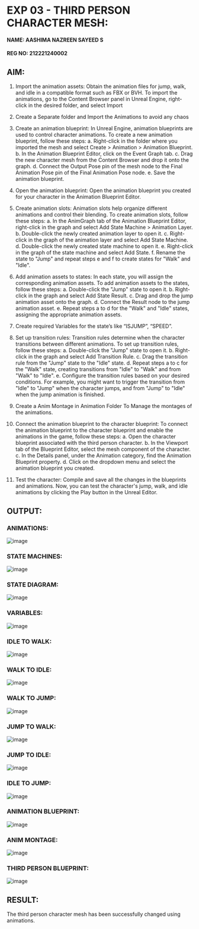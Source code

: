 # EXP 03 - THIRD PERSON CHARACTER MESH:

#### NAME: AASHIMA NAZREEN SAYEED S
#### REG NO: 212221240002 

## AIM:

1. Import the animation assets: Obtain the animation files for jump, walk, and idle in a compatible format such as FBX or BVH. To import the animations, go to the Content Browser panel in Unreal Engine, right-click in the desired folder, and select Import 

2. Create a Separate folder and Import the Animations to avoid any chaos 

3. Create an animation blueprint: In Unreal Engine, animation blueprints are used to control character animations. To create a new animation blueprint, follow these steps: 
    a. Right-click in the folder where you imported the mesh and select Create > Animation > Animation Blueprint. 
    b. In the Animation Blueprint Editor, click on the Event Graph tab. 
    c. Drag the new character mesh from the Content Browser and drop it onto the graph. 
    d. Connect the Output Pose pin of the mesh node to the Final Animation Pose pin of the Final Animation Pose node. 
    e. Save the animation blueprint. 
    
4. Open the animation blueprint: Open the animation blueprint you created for your character in the Animation Blueprint Editor. 

5. Create animation slots: Animation slots help organize different animations and control their blending. To create animation slots, follow these steps: 
    a. In the AnimGraph tab of the Animation Blueprint Editor, right-click in the graph and select Add State Machine > Animation Layer. 
    b. Double-click the newly created animation layer to open it. 
    c. Right-click in the graph of the animation layer and select Add State Machine. d. Double-click the newly created state machine to open it. 
    e. Right-click in the graph of the state machine and select Add State. 
    f. Rename the state to "Jump" and repeat steps e and f to create states for "Walk" and "Idle".
    
6. Add animation assets to states: In each state, you will assign the corresponding animation assets. To add animation assets to the states, follow these steps: a. Double-click the "Jump" state to open it. b. Right-click in the graph and select Add 
State Result. c. Drag and drop the jump animation asset onto the graph. d. Connect the Result node to the jump animation asset. e. Repeat steps a to d for the "Walk" and "Idle" states, assigning the appropriate animation assets. 

7. Create required Variables for the state’s like “ISJUMP”, “SPEED”. 

8. Set up transition rules: Transition rules determine when the character transitions between different animations. To set up transition rules, follow these steps: 
    a. Double-click the "Jump" state to open it. 
    b. Right-click in the graph and select Add Transition Rule. 
    c. Drag the transition rule from the "Jump" state to the "Idle" state. 
    d. Repeat steps a to c for the "Walk" state, creating transitions from "Idle" to "Walk" and from "Walk" to "Idle". 
    e. Configure the transition rules based on your desired conditions. For example, you might want to trigger the transition from "Idle" to "Jump" when the character jumps, and from "Jump" to "Idle" when the jump animation is finished. 

9. Create a Anim Montage in Animation Folder To Manage the montages of the animations.

10. Connect the animation blueprint to the character blueprint: To connect the animation blueprint to the character blueprint and enable the animations in the game, follow these steps:
    a. Open the character blueprint associated with the third person character. 
    b. In the Viewport tab of the Blueprint Editor, select the mesh component of the character. 
    c. In the Details panel, under the Animation category, find the Animation Blueprint property. 
    d. Click on the dropdown menu and select the animation blueprint you created. 

11. Test the character: Compile and save all the changes in the blueprints and animations. Now, you can test the character's jump, walk, and idle animations by clicking the Play button in the Unreal Editor.

## OUTPUT:

### ANIMATIONS:
![image](https://github.com/Aashima02/Third-Person-Character-Mesh-/assets/93427086/b158a3fe-3240-4924-b60d-dad143bcba8e)

### STATE MACHINES:
![image](https://github.com/Aashima02/Third-Person-Character-Mesh-/assets/93427086/997a80d8-9734-4c90-a36d-02827a128d93)


### STATE DIAGRAM:
![image](https://github.com/Aashima02/Third-Person-Character-Mesh-/assets/93427086/7d929690-7c24-4345-9061-da992d185d7d)

### VARIABLES:
![image](https://github.com/Aashima02/Third-Person-Character-Mesh-/assets/93427086/28ef2db6-ac4a-498b-b286-394c520bedf8)

### IDLE TO WALK:
![image](https://github.com/Aashima02/Third-Person-Character-Mesh-/assets/93427086/c60a7474-83af-482c-ab80-8ae819b1551e)

### WALK TO IDLE:
![image](https://github.com/Aashima02/Third-Person-Character-Mesh-/assets/93427086/4f64f218-884e-48f1-b268-9d1a68f1eced)


### WALK TO JUMP:
![image](https://github.com/Aashima02/Third-Person-Character-Mesh-/assets/93427086/7aff0473-59d2-4599-8c38-fe597e0030b6)

### JUMP TO WALK:
![image](https://github.com/Aashima02/Third-Person-Character-Mesh-/assets/93427086/38e3050d-7c50-4cc2-961e-42db9b4ed19b)

### JUMP TO IDLE:
![image](https://github.com/Aashima02/Third-Person-Character-Mesh-/assets/93427086/b31ca365-aaa0-4152-bda0-2c03a48cb411)

### IDLE TO JUMP:
![image](https://github.com/Aashima02/Third-Person-Character-Mesh-/assets/93427086/f21e0e16-a9fb-42f3-bd18-179874b69798)

### ANIMATION BLUEPRINT:
![image](https://github.com/Aashima02/Third-Person-Character-Mesh-/assets/93427086/0e53f23d-3394-4a4e-8dbe-770b0c45f437)

### ANIM MONTAGE:
![image](https://github.com/Aashima02/Third-Person-Character-Mesh-/assets/93427086/7d66a112-8c48-48bd-b94d-3c3729beec80)

### THIRD PERSON BLUEPRINT:
![image](https://github.com/Aashima02/Third-Person-Character-Mesh-/assets/93427086/73c83090-5c42-4802-8b29-97d887f1b3b9)

## RESULT:

The third person character mesh has been successfully changed using animations.























